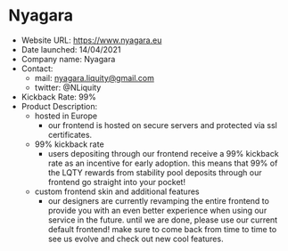 # Nyagara
* Website URL: https://www.nyagara.eu
* Date launched: 14/04/2021
* Company name: Nyagara
* Contact: 
  - mail: nyagara.liquity@gmail.com
  - twitter: @NLiquity
* Kickback Rate: 99%
* Product Description:
  - hosted in Europe
      - our frontend is hosted on secure servers and protected via ssl certificates.
  - 99% kickback rate
      - users depositing through our frontend receive a 99% kickback rate as an incentive for early adoption. this means that 99% of the LQTY rewards from stability pool deposits through our frontend go straight into your pocket! 
  - custom frontend skin and additional features
      - our designers are currently revamping the entire frontend to provide you with an even better experience when using our service in the future. until we are done, please use our current default frontend! make sure to come back from time to time to see us evolve and check out new cool features.
